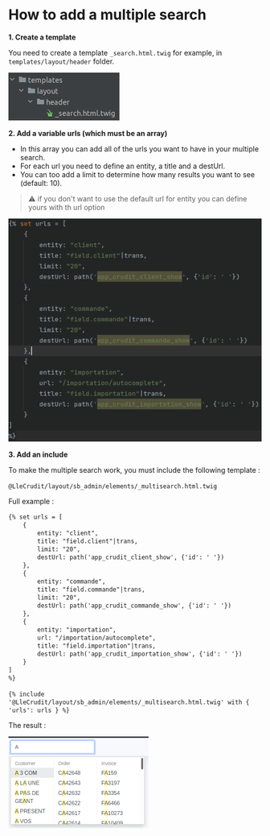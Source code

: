 # How to add a multiple search

**1. Create a template**

You need to create a template `_search.html.twig` for example, in `templates/layout/header` folder.

![img.png](img/multiple_search_directory.png)

**2. Add a variable urls (which must be an array)**

- In this array you can add all of the urls you want to have in your multiple search.
- For each url you need to define an entity, a title and a destUrl.
- You can too add a limit to determine how many results you want to see (default: 10).

> :warning: if you don't want to use the default url for entity you can define yours with th url option

![img_1.png](img/multiple_search_array.png)

**3. Add an include**

To make the multiple search work, you must include the following template :

`@LleCrudit/layout/sb_admin/elements/_multisearch.html.twig`

Full example :

```twig
{% set urls = [
    {
        entity: "client",
        title: "field.client"|trans,
        limit: "20",
        destUrl: path('app_crudit_client_show', {'id': ' '})
    },
    {
        entity: "commande",
        title: "field.commande"|trans,
        limit: "20",
        destUrl: path('app_crudit_commande_show', {'id': ' '})
    },
    {
        entity: "importation",
        url: "/importation/autocomplete",
        title: "field.importation"|trans,
        destUrl: path('app_crudit_importation_show', {'id': ' '})
    }
]
%}

{% include '@LleCrudit/layout/sb_admin/elements/_multisearch.html.twig' with { 'urls': urls } %}
```

The result :

![img_3.png](img/multiple_search_result.png)
